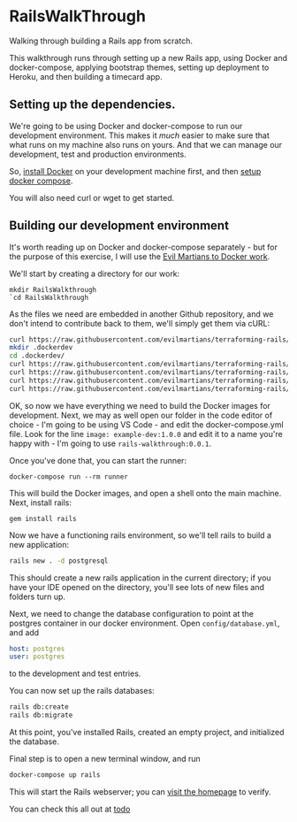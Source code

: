 # RailsWalkThrough

Walking through building a Rails app from scratch.

This walkthrough runs through setting up a new Rails app, using Docker and docker-compose, applying bootstrap themes, setting up deployment to Heroku, and then building a timecard app.

## Setting up the dependencies.
We're going to be using Docker and docker-compose to run our development environment. This makes it _much_ easier to make sure that what runs on my machine also runs on yours. And that we can manage our development, test and production environments.

So, [install Docker](https://docs.docker.com/v17.09/engine/installation/#server) on your development machine first, and then [setup docker compose](https://docs.docker.com/compose/install/).

You will also need curl or wget to get started.

## Building our development environment
It's worth reading up on Docker and docker-compose separately - but for the purpose of this exercise, I will use the [Evil Martians to Docker work](https://evilmartians.com/chronicles/ruby-on-whales-docker-for-ruby-rails-development).

We'll start by creating a directory for our work:
```
mkdir RailsWalkthrough
`cd RailsWalkthrough
```

As the files we need are embedded in another Github repository, and we don't intend to contribute back to them, we'll simply get them via cURL:

```bash
curl https://raw.githubusercontent.com/evilmartians/terraforming-rails/master/examples/dockerdev/docker-compose.yml -o docker-compose.yml
mkdir .dockerdev
cd .dockerdev/
curl https://raw.githubusercontent.com/evilmartians/terraforming-rails/master/examples/dockerdev/.dockerdev/Dockerfile -o Dockerfile
curl https://raw.githubusercontent.com/evilmartians/terraforming-rails/master/examples/dockerdev/.dockerdev/Aptfile -o Aptfile
curl https://raw.githubusercontent.com/evilmartians/terraforming-rails/master/examples/dockerdev/.dockerdev/.bashrc -o .bashrc
curl https://raw.githubusercontent.com/evilmartians/terraforming-rails/master/examples/dockerdev/.dockerdev/.psqlrc -o .psqlrc
```

OK, so now we have everything we need to build the Docker images for development. Next, we may as well open our folder in the code editor of choice - I'm going to be using VS Code - and edit the docker-compose.yml file.
Look for the line `image: example-dev:1.0.0` and edit it to a name you're happy with - I'm going to use `rails-walkthrough:0.0.1`.

Once you've done that, you can start the runner:
```shell
docker-compose run --rm runner
```
This will build the Docker images, and open a shell onto the main machine. 
Next, install rails:
```
gem install rails
```
Now we have a functioning rails environment, so we'll tell rails to build a new application:
``` bash
rails new . -d postgresql
```
This should create a new rails application in the current directory; if you have your IDE opened on the directory, you'll see lots of new files and folders turn up.

Next, we need to change the database configuration to point at the postgres container in our docker environment.
Open `config/database.yml`, and add
``` yaml
host: postgres
user: postgres
``` 
to the development and test entries.

You can now set up the rails databases:
``` bash
rails db:create
rails db:migrate
```
At this point, you've installed Rails, created an empty project, and initialized the database.

Final step is to open a new terminal window, and run 
``` bash 
docker-compose up rails
```
This will start the Rails webserver; you can [visit the homepage](http://localhost:3000) to verify.

You can check this all out at [todo]()
